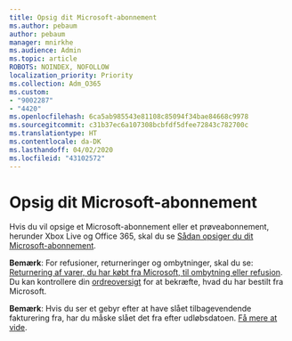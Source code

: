 ```yaml
---
title: Opsig dit Microsoft-abonnement
ms.author: pebaum
author: pebaum
manager: mnirkhe
ms.audience: Admin
ms.topic: article
ROBOTS: NOINDEX, NOFOLLOW
localization_priority: Priority
ms.collection: Adm_O365
ms.custom:
- "9002287"
- "4420"
ms.openlocfilehash: 6ca5ab985543e81108c85094f34bae84668c9978
ms.sourcegitcommit: c31b37ec6a107308bcbfdf5dfee72843c782700c
ms.translationtype: HT
ms.contentlocale: da-DK
ms.lasthandoff: 04/02/2020
ms.locfileid: "43102572"
---
```

# <a name="cancel-microsoft-subscription"></a>Opsig dit Microsoft-abonnement

Hvis du vil opsige et Microsoft-abonnement eller et prøveabonnement, herunder Xbox Live og Office 365, skal du se [Sådan opsiger du dit Microsoft-abonnement](https://support.microsoft.com/help/4027815).

**Bemærk**: For refusioner, returneringer og ombytninger, skal du se: [Returnering af varer, du har købt fra Microsoft, til ombytning eller refusion](https://support.microsoft.com/help/10558). Du kan kontrollere din [ordreoversigt](https://account.microsoft.com/billing/orders/) for at bekræfte, hvad du har bestilt fra Microsoft. 

**Bemærk**: Hvis du ser et gebyr efter at have slået tilbagevendende fakturering fra, har du måske slået det fra efter udløbsdatoen. [Få mere at vide](https://support.microsoft.com/help/10640). 
